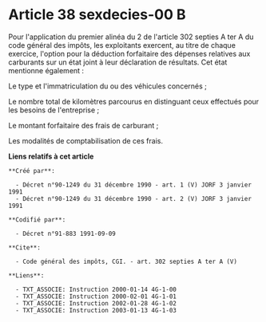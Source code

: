 # Article 38 sexdecies-00 B

Pour l'application du premier alinéa du 2 de l'article 302 septies A ter A du code général des impôts, les exploitants
exercent, au titre de chaque exercice, l'option pour la déduction forfaitaire des dépenses relatives aux carburants sur un
état joint à leur déclaration de résultats. Cet état mentionne également : 

Le type et l'immatriculation du ou des véhicules concernés ; 

Le nombre total de kilomètres parcourus en distinguant ceux effectués pour les besoins de l'entreprise ; 

Le montant forfaitaire des frais de carburant ; 

Les modalités de comptabilisation de ces frais.

**Liens relatifs à cet article**

	**Créé par**:

	  - Décret n°90-1249 du 31 décembre 1990 - art. 1 (V) JORF 3 janvier 1991
	  - Décret n°90-1249 du 31 décembre 1990 - art. 2 (V) JORF 3 janvier 1991

	**Codifié par**:

	  - Décret n°91-883 1991-09-09

	**Cite**:

	  - Code général des impôts, CGI. - art. 302 septies A ter A (V)

	**Liens**:

	  - TXT_ASSOCIE: Instruction 2000-01-14 4G-1-00
	  - TXT_ASSOCIE: Instruction 2000-02-01 4G-1-01
	  - TXT_ASSOCIE: Instruction 2002-01-28 4G-1-02
	  - TXT_ASSOCIE: Instruction 2003-01-13 4G-1-03
